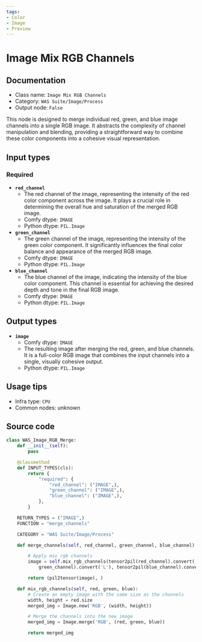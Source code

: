 ```yaml
---
tags:
- Color
- Image
- Preview
---
```


# Image Mix RGB Channels
## Documentation
- Class name: `Image Mix RGB Channels`
- Category: `WAS Suite/Image/Process`
- Output node: `False`

This node is designed to merge individual red, green, and blue image channels into a single RGB image. It abstracts the complexity of channel manipulation and blending, providing a straightforward way to combine these color components into a cohesive visual representation.
## Input types
### Required
- **`red_channel`**
    - The red channel of the image, representing the intensity of the red color component across the image. It plays a crucial role in determining the overall hue and saturation of the merged RGB image.
    - Comfy dtype: `IMAGE`
    - Python dtype: `PIL.Image`
- **`green_channel`**
    - The green channel of the image, representing the intensity of the green color component. It significantly influences the final color balance and appearance of the merged RGB image.
    - Comfy dtype: `IMAGE`
    - Python dtype: `PIL.Image`
- **`blue_channel`**
    - The blue channel of the image, indicating the intensity of the blue color component. This channel is essential for achieving the desired depth and tone in the final RGB image.
    - Comfy dtype: `IMAGE`
    - Python dtype: `PIL.Image`
## Output types
- **`image`**
    - Comfy dtype: `IMAGE`
    - The resulting image after merging the red, green, and blue channels. It is a full-color RGB image that combines the input channels into a single, visually cohesive output.
    - Python dtype: `PIL.Image`
## Usage tips
- Infra type: `CPU`
- Common nodes: unknown


## Source code
```python
class WAS_Image_RGB_Merge:
    def __init__(self):
        pass

    @classmethod
    def INPUT_TYPES(cls):
        return {
            "required": {
                "red_channel": ("IMAGE",),
                "green_channel": ("IMAGE",),
                "blue_channel": ("IMAGE",),
            },
        }

    RETURN_TYPES = ("IMAGE",)
    FUNCTION = "merge_channels"

    CATEGORY = "WAS Suite/Image/Process"

    def merge_channels(self, red_channel, green_channel, blue_channel):

        # Apply mix rgb channels
        image = self.mix_rgb_channels(tensor2pil(red_channel).convert('L'), tensor2pil(
            green_channel).convert('L'), tensor2pil(blue_channel).convert('L'))

        return (pil2tensor(image), )

    def mix_rgb_channels(self, red, green, blue):
        # Create an empty image with the same size as the channels
        width, height = red.size
        merged_img = Image.new('RGB', (width, height))

        # Merge the channels into the new image
        merged_img = Image.merge('RGB', (red, green, blue))

        return merged_img

```
